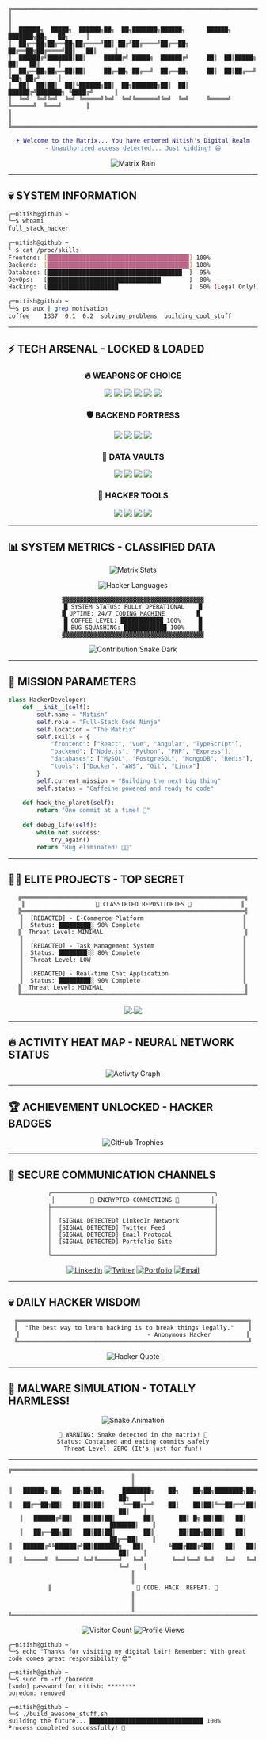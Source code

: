 
```
╔══════════════════════════════════════════════════════════════════════════════════════╗
║                                                                                      ║
║  ██████╗  █████╗  ██████╗██╗  ██╗███████╗██████╗      ██████╗ ███████╗██╗   ██╗     ║
║  ██╔══██╗██╔══██╗██╔════╝██║ ██╔╝██╔════╝██╔══██╗     ██╔══██╗██╔════╝██║   ██║     ║
║  ██████╔╝███████║██║     █████╔╝ █████╗  ██████╔╝     ██║  ██║█████╗  ██║   ██║     ║
║  ██╔══██╗██╔══██║██║     ██╔═██╗ ██╔══╝  ██╔══██╗     ██║  ██║██╔══╝  ╚██╗ ██╔╝     ║
║  ██║  ██║██║  ██║╚██████╗██║  ██╗███████╗██║  ██║     ██████╔╝███████╗ ╚████╔╝      ║
║  ╚═╝  ╚═╝╚═╝  ╚═╝ ╚═════╝╚═╝  ╚═╝╚══════╝╚═╝  ╚═╝     ╚═════╝ ╚══════╝  ╚═══╝       ║
║                                                                                      ║
╚══════════════════════════════════════════════════════════════════════════════════════╝
```

<div align="center">
  
```diff
+ Welcome to the Matrix... You have entered Nitish's Digital Realm
- Unauthorized access detected... Just kidding! 😄
```

![Matrix Rain](https://media.giphy.com/media/3o7qDSOvfaCO9b3MlO/giphy.gif)

</div>

---

## 💀 SYSTEM INFORMATION

<div align="left">

```bash
╭─nitish@github ~
╰─$ whoami
full_stack_hacker

╭─nitish@github ~
╰─$ cat /proc/skills
Frontend: [████████████████████████████████████████] 100%
Backend:  [████████████████████████████████████████] 100%
Database: [██████████████████████████████████████  ]  95%
DevOps:   [████████████████████████████████        ]  80%
Hacking:  [████████████████████                    ]  50% (Legal Only!)

╭─nitish@github ~
╰─$ ps aux | grep motivation
coffee    1337  0.1  0.2  solving_problems  building_cool_stuff
```

</div>

---

## ⚡ TECH ARSENAL - LOCKED & LOADED

<div align="center">

### 🔥 WEAPONS OF CHOICE

<img src="https://img.shields.io/badge/JavaScript-000000?style=for-the-badge&logo=javascript&logoColor=F7DF1E" />
<img src="https://img.shields.io/badge/TypeScript-000000?style=for-the-badge&logo=typescript&logoColor=3178C6" />
<img src="https://img.shields.io/badge/Python-000000?style=for-the-badge&logo=python&logoColor=3776AB" />
<img src="https://img.shields.io/badge/React-000000?style=for-the-badge&logo=react&logoColor=61DAFB" />
<img src="https://img.shields.io/badge/Vue.js-000000?style=for-the-badge&logo=vue.js&logoColor=4FC08D" />
<img src="https://img.shields.io/badge/Node.js-000000?style=for-the-badge&logo=node.js&logoColor=339933" />

### 🛡️ BACKEND FORTRESS

<img src="https://img.shields.io/badge/Express-000000?style=for-the-badge&logo=express&logoColor=FFFFFF" />
<img src="https://img.shields.io/badge/Django-000000?style=for-the-badge&logo=django&logoColor=092E20" />
<img src="https://img.shields.io/badge/Laravel-000000?style=for-the-badge&logo=laravel&logoColor=FF2D20" />
<img src="https://img.shields.io/badge/GraphQL-000000?style=for-the-badge&logo=graphql&logoColor=E10098" />

### 💾 DATA VAULTS

<img src="https://img.shields.io/badge/MySQL-000000?style=for-the-badge&logo=mysql&logoColor=4479A1" />
<img src="https://img.shields.io/badge/PostgreSQL-000000?style=for-the-badge&logo=postgresql&logoColor=336791" />
<img src="https://img.shields.io/badge/MongoDB-000000?style=for-the-badge&logo=mongodb&logoColor=47A248" />
<img src="https://img.shields.io/badge/Redis-000000?style=for-the-badge&logo=redis&logoColor=DC382D" />

### 🔧 HACKER TOOLS

<img src="https://img.shields.io/badge/Docker-000000?style=for-the-badge&logo=docker&logoColor=2496ED" />
<img src="https://img.shields.io/badge/Linux-000000?style=for-the-badge&logo=linux&logoColor=FCC624" />
<img src="https://img.shields.io/badge/Git-000000?style=for-the-badge&logo=git&logoColor=F05032" />
<img src="https://img.shields.io/badge/AWS-000000?style=for-the-badge&logo=amazonaws&logoColor=FF9900" />

</div>

---

## 📊 SYSTEM METRICS - CLASSIFIED DATA

<div align="center">

![Matrix Stats](https://github-readme-stats.vercel.app/api?username=thenitishmind&show_icons=true&theme=chartreuse-dark&hide_border=true&bg_color=000000&title_color=00FF41&text_color=00FF41&icon_color=00FF41&border_color=00FF41)

![Hacker Languages](https://github-readme-stats.vercel.app/api/top-langs/?username=thenitishmind&layout=compact&theme=chartreuse-dark&hide_border=true&bg_color=000000&title_color=00FF41&text_color=00FF41&border_color=00FF41)

</div>

<div align="center">

```
▓▓▓▓▓▓▓▓▓▓▓▓▓▓▓▓▓▓▓▓▓▓▓▓▓▓▓▓▓▓▓▓▓▓▓▓▓▓▓▓
█ SYSTEM STATUS: FULLY OPERATIONAL    █
█ UPTIME: 24/7 CODING MACHINE         █ 
█ COFFEE LEVEL: ████████████ 100%     █
█ BUG SQUASHING: ████████████ 100%    █
▓▓▓▓▓▓▓▓▓▓▓▓▓▓▓▓▓▓▓▓▓▓▓▓▓▓▓▓▓▓▓▓▓▓▓▓▓▓▓▓
```

![Contribution Snake Dark](https://raw.githubusercontent.com/thenitishmind/thenitishmind/output/github-contribution-grid-snake-dark.svg)

</div>

---

## 🎯 MISSION PARAMETERS

<div align="left">

```python
class HackerDeveloper:
    def __init__(self):
        self.name = "Nitish"
        self.role = "Full-Stack Code Ninja"
        self.location = "The Matrix"
        self.skills = {
            "frontend": ["React", "Vue", "Angular", "TypeScript"],
            "backend": ["Node.js", "Python", "PHP", "Express"],
            "databases": ["MySQL", "PostgreSQL", "MongoDB", "Redis"],
            "tools": ["Docker", "AWS", "Git", "Linux"]
        }
        self.current_mission = "Building the next big thing"
        self.status = "Caffeine powered and ready to code"
    
    def hack_the_planet(self):
        return "One commit at a time! 🚀"
    
    def debug_life(self):
        while not success:
            try_again()
        return "Bug eliminated! 🐛💥"
```

</div>

---

## 🏴‍☠️ ELITE PROJECTS - TOP SECRET

<div align="center">

```
╔═══════════════════════════════════════════════════════════════╗
║                    🚨 CLASSIFIED REPOSITORIES 🚨              ║
╠═══════════════════════════════════════════════════════════════╣
║  [REDACTED] - E-Commerce Platform                            ║
║  Status: █████████░ 90% Complete                             ║
║  Threat Level: MINIMAL                                        ║
║                                                              ║
║  [REDACTED] - Task Management System                         ║
║  Status: ████████░░ 80% Complete                             ║
║  Threat Level: LOW                                           ║
║                                                              ║
║  [REDACTED] - Real-time Chat Application                     ║
║  Status: █████████░ 90% Complete                             ║
║  Threat Level: MINIMAL                                        ║
╚═══════════════════════════════════════════════════════════════╝
```

<a href="https://github.com/thenitishmind/project1">
  <img align="center" src="https://github-readme-stats.vercel.app/api/pin/?username=thenitishmind&repo=project1&theme=chartreuse-dark&hide_border=true&bg_color=000000&title_color=00FF41&text_color=00FF41&icon_color=00FF41" />
</a>
<a href="https://github.com/thenitishmind/project2">
  <img align="center" src="https://github-readme-stats.vercel.app/api/pin/?username=thenitishmind&repo=project2&theme=chartreuse-dark&hide_border=true&bg_color=000000&title_color=00FF41&text_color=00FF41&icon_color=00FF41" />
</a>

</div>

---

## 🔥 ACTIVITY HEAT MAP - NEURAL NETWORK STATUS

<div align="center">

![Activity Graph](https://github-readme-activity-graph.vercel.app/graph?username=thenitishmind&theme=github-compact&bg_color=000000&color=00FF41&line=00FF00&point=39FF14&area_color=001100&title_color=00FF41&area=true&hide_border=false&custom_title=🔥%20NEURAL%20ACTIVITY%20DETECTED%20🔥)

</div>

---

## 🏆 ACHIEVEMENT UNLOCKED - HACKER BADGES

<div align="center">

![GitHub Trophies](https://github-profile-trophy.vercel.app/?username=thenitishmind&theme=matrix&no-frame=false&no-bg=false&margin-w=4&row=2&column=4)

</div>

---

## 📡 SECURE COMMUNICATION CHANNELS

<div align="center">

```
╭──────────────────────────────────────────────╮
│          🔐 ENCRYPTED CONNECTIONS 🔐         │
├──────────────────────────────────────────────┤
│                                              │
│  [SIGNAL DETECTED] LinkedIn Network          │
│  [SIGNAL DETECTED] Twitter Feed              │
│  [SIGNAL DETECTED] Email Protocol            │
│  [SIGNAL DETECTED] Portfolio Site            │
│                                              │
╰──────────────────────────────────────────────╯
```

[![LinkedIn](https://img.shields.io/badge/LinkedIn-000000?style=for-the-badge&logo=linkedin&logoColor=00FF41)](https://linkedin.com/in/yourprofile)
[![Twitter](https://img.shields.io/badge/Twitter-000000?style=for-the-badge&logo=twitter&logoColor=00FF41)](https://twitter.com/yourhandle)
[![Portfolio](https://img.shields.io/badge/Portfolio-000000?style=for-the-badge&logo=firefox&logoColor=00FF41)](https://yourportfolio.com)
[![Email](https://img.shields.io/badge/Gmail-000000?style=for-the-badge&logo=gmail&logoColor=00FF41)](mailto:your.email@example.com)

</div>

---

## 💀 DAILY HACKER WISDOM

<div align="center">

```
╔═════════════════════════════════════════════════════════════════╗
║  "The best way to learn hacking is to break things legally."    ║
║                                    - Anonymous Hacker          ║
╚═════════════════════════════════════════════════════════════════╝
```

![Hacker Quote](https://quotes-github-readme.vercel.app/api?type=horizontal&theme=dark&border=true)

</div>

---

## 🐍 MALWARE SIMULATION - TOTALLY HARMLESS!

<div align="center">

![Snake Animation](https://raw.githubusercontent.com/thenitishmind/thenitishmind/output/github-contribution-grid-snake-dark.svg)

```
🚨 WARNING: Snake detected in the matrix! 🚨
Status: Contained and eating commits safely
Threat Level: ZERO (It's just for fun!)
```

</div>

---

<div align="center">

```
╔═══════════════════════════════════════════════════════════════════════════════╗
║                                                                               ║
║   ██████╗ ██╗   ██╗██╗██╗     ████████╗    ██╗    ██╗██╗████████╗██╗  ██╗    ║
║   ██╔══██╗██║   ██║██║██║     ╚══██╔══╝    ██║    ██║██║╚══██╔══╝██║  ██║    ║
║   ██████╔╝██║   ██║██║██║        ██║       ██║ █╗ ██║██║   ██║   ███████║    ║
║   ██╔══██╗██║   ██║██║██║        ██║       ██║███╗██║██║   ██║   ██╔══██║    ║
║   ██████╔╝╚██████╔╝██║███████╗   ██║       ╚███╔███╔╝██║   ██║   ██║  ██║    ║
║   ╚═════╝  ╚═════╝ ╚═╝╚══════╝   ╚═╝        ╚══╝╚══╝ ╚═╝   ╚═╝   ╚═╝  ╚═╝    ║
║                                                                               ║
║                        🚀 CODE. HACK. REPEAT. 🚀                             ║
║                                                                               ║
╚═══════════════════════════════════════════════════════════════════════════════╝
```

![Visitor Count](https://komarev.com/ghpvc/?username=thenitishmind&color=brightgreen&style=for-the-badge&label=SYSTEMS+ACCESSED)
![Profile Views](https://hits.seeyoufarm.com/api/count/incr/badge.svg?url=https%3A%2F%2Fgithub.com%2Fthenitishmind&count_bg=%2300FF41&title_bg=%23000000&icon=github.svg&icon_color=%2300FF41&title=INFILTRATIONS&edge_flat=false)

</div>

```
╭─nitish@github ~
╰─$ echo "Thanks for visiting my digital lair! Remember: With great code comes great responsibility 😎"

╭─nitish@github ~
╰─$ sudo rm -rf /boredom
[sudo] password for nitish: ********
boredom: removed

╭─nitish@github ~
╰─$ ./build_awesome_stuff.sh
Building the future... ████████████████████████████████ 100%
Process completed successfully! 🎉
```
